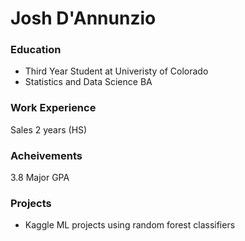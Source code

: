 # Josh D'Annunzio

### Education
- Third Year Student at Univeristy of Colorado
- Statistics and Data Science BA

### Work Experience 
Sales 2 years (HS)

### Acheivements
3.8 Major GPA

### Projects
- Kaggle ML projects using random forest classifiers
